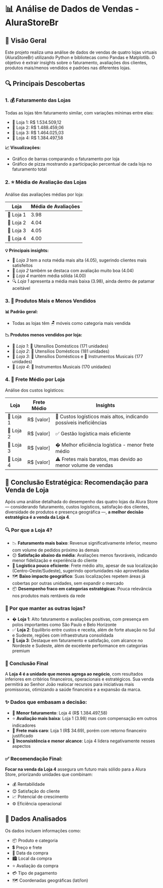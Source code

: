 # 📊 Análise de Dados de Vendas - AluraStoreBr


## 🌟 Visão Geral
Este projeto realiza uma análise de dados de vendas de quatro lojas virtuais (AluraStoreBr) utilizando Python e bibliotecas como Pandas e Matplotlib. O objetivo é extrair insights sobre o faturamento, avaliações dos clientes, produtos mais/menos vendidos e padrões nas diferentes lojas.

## 🔍 Principais Descobertas

### 1. 💰 Faturamento das Lojas
Todas as lojas têm faturamento similar, com variações mínimas entre elas:
- 🏪 Loja 1: R$ 1.534.509,12
- 🏪 Loja 2: R$ 1.488.459,06
- 🏪 Loja 3: R$ 1.464.025,03
- 🏪 Loja 4: R$ 1.384.497,58

**📈 Visualizações:**
- Gráfico de barras comparando o faturamento por loja
- Gráfico de pizza mostrando a participação percentual de cada loja no faturamento total

### 2. ⭐ Média de Avaliação das Lojas
Análise das avaliações médias por loja:

| Loja   | Média de Avaliações |
|--------|---------------------|
| 🏪 Loja 1 | 3.98                |
| 🏪 Loja 2 | 4.04                |
| 🏪 Loja 3 | 4.05                |
| 🏪 Loja 4 | 4.00                |

**💡 Principais insights:**
- 🥇 *Loja 3* tem a nota média mais alta (4.05), sugerindo clientes mais satisfeitos
- 🥈 *Loja 2* também se destaca com avaliação muito boa (4.04)
- 🏅 *Loja 4* mantém média sólida (4.00)
- 🔍 *Loja 1* apresenta a média mais baixa (3.98), ainda dentro de patamar aceitável

### 3. 🛒 Produtos Mais e Menos Vendidos
**📊 Padrão geral:**
- Todas as lojas têm 🪑 móveis como categoria mais vendida

**📉 Produtos menos vendidos por loja:**
- 🏪 *Loja 1*: 🍳 Utensílios Domésticos (171 unidades)
- 🏪 *Loja 2*: 🍳 Utensílios Domésticos (181 unidades)
- 🏪 *Loja 3*: 🍳 Utensílios Domésticos e 🎸 Instrumentos Musicais (177 unidades)
- 🏪 *Loja 4*: 🎸 Instrumentos Musicais (170 unidades)

### 4. 🚚 Frete Médio por Loja
Análise dos custos logísticos:

| Loja   | Frete Médio | Insights |
|--------|-------------|----------|
| 🏪 Loja 1 | R$ [valor]  | 📌 Custos logísticos mais altos, indicando possíveis ineficiências |
| 🏪 Loja 2 | R$ [valor]  | ✅ Gestão logística mais eficiente |
| 🏪 Loja 3 | R$ [valor]  | � Melhor eficiência logística - menor frete médio |
| 🏪 Loja 4 | R$ [valor]  | ⚠️ Fretes mais baratos, mas devido ao menor volume de vendas |

## 📌 Conclusão Estratégica: Recomendação para Venda de Loja

Após uma análise detalhada do desempenho das quatro lojas da Alura Store — considerando faturamento, custos logísticos, satisfação dos clientes, diversidade de produtos e presença geográfica —, **a melhor decisão estratégica é a venda da Loja 4**.

### 🔍 Por que a Loja 4?

- 📉 **Faturamento mais baixo**: Revenue significativamente inferior, mesmo com volume de pedidos próximo às demais
- 😕 **Satisfação abaixo da média**: Avaliações menos favoráveis, indicando menor fidelização e experiência do cliente
- 🚛 **Logística pouco eficiente**: Frete médio alto, apesar de sua localização (Centro-Oeste/Sudeste), sugerindo oportunidades não aproveitadas
- 🗺️ **Baixo impacto geográfico**: Suas localizações repetem áreas já cobertas por outras unidades, sem expandir o mercado
- 📦 **Desempenho fraco em categorias estratégicas**: Pouca relevância nos produtos mais rentáveis da rede

### 💎 Por que manter as outras lojas?

- � **Loja 1**: Alto faturamento e avaliações positivas, com presença em polos importantes como São Paulo e Belo Horizonte
- ✅ **Loja 2**: Equilíbrio entre custos e receita, além de forte atuação no Sul e Sudeste, regiões com infraestrutura consolidada
- 🥇 **Loja 3**: Destaque em faturamento e satisfação, com alcance no Nordeste e Sudeste, além de excelente performance em categorias premium

### 🎯 Conclusão Final

A **Loja 4 é a unidade que menos agrega ao negócio**, com resultados inferiores em critérios financeiros, operacionais e estratégicos. Sua venda permitirá ao Senhor João realocar recursos para iniciativas mais promissoras, otimizando a saúde financeira e a expansão da marca.

### ✨ Dados que embasam a decisão:

- 💸 **Menor faturamento**: Loja 4 (R$ 1.384.497,58)
- ⭐ **Avaliação mais baixa**: Loja 1 (3.98) mas com compensação em outros indicadores
- 🚚 **Frete mais caro**: Loja 1 (R$ 34.69), porém com retorno financeiro justificado
- 📍 **Inconsistência e menor alcance**: Loja 4 lidera negativamente nesses aspectos

### ✅ Recomendação Final:

**Focar na venda da Loja 4** assegura um futuro mais sólido para a Alura Store, priorizando unidades que combinam:
- 💰 Rentabilidade
- 😊 Satisfação do cliente 
- 📈 Potencial de crescimento
- ⚙️ Eficiência operacional


## 📂 Dados Analisados
Os dados incluem informações como:
- 📦 Produto e categoria
- 💲 Preço e frete
- 📅 Data da compra
- 🏙️ Local da compra
- ⭐ Avaliação da compra
- 💳 Tipo de pagamento
- 🗺️ Coordenadas geográficas (lat/lon)



